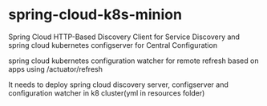 # spring-cloud-k8s-minion

Spring Cloud HTTP-Based Discovery Client for Service Discovery and spring cloud kubernetes configserver for Central Configuration

spring cloud kubernetes configuration watcher for remote refresh based on apps using /actuator/refresh

It needs to deploy spring cloud discovery server, configserver and configuration watcher in k8 cluster(yml in resources folder)
